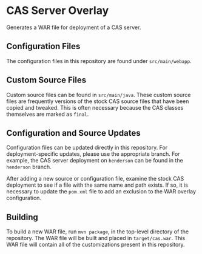 # CAS Server Overlay

Generates a WAR file for deployment of a CAS server.

## Configuration Files

The configuration files in this repository are found under `src/main/webapp`.

## Custom Source Files

Custom source files can be found in `src/main/java`. These custom source files are frequently
versions of the stock CAS source files that have been copied and tweaked. This is often necessary
because the CAS classes themselves are marked as `final`.

## Configuration and Source Updates

Configuration files can be updated directly in this repository. For deployment-specific updates,
please use the appropriate branch. For example, the CAS server deployment on `henderson` can be
found in the `henderson` branch.

After adding a new source or configuration file, examine the stock CAS deployment to see if a file
with the same name and path exists. If so, it is necessary to update the `pom.xml` file to add an
exclusion to the WAR overlay configuration.

## Building

To build a new WAR file, run `mvn package`, in the top-level directory of the repository. The WAR
file will be built and placed in `target/cas.war`. This WAR file will contain all of the
customizations present in this repository.

